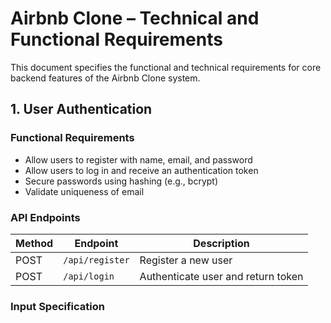 # Airbnb Clone – Technical and Functional Requirements

This document specifies the functional and technical requirements for core backend features of the Airbnb Clone system.



## 1. User Authentication

###  Functional Requirements
- Allow users to register with name, email, and password
- Allow users to log in and receive an authentication token
- Secure passwords using hashing (e.g., bcrypt)
- Validate uniqueness of email

###  API Endpoints

| Method | Endpoint         | Description        |
|--------|------------------|--------------------|
| POST   | `/api/register`  | Register a new user |
| POST   | `/api/login`     | Authenticate user and return token |

###  Input Specification
